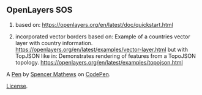 OpenLayers SOS
--------------
1. based on:
https://openlayers.org/en/latest/doc/quickstart.html

2. incorporated vector borders based on:
Example of a countries vector layer with country information.
https://openlayers.org/en/latest/examples/vector-layer.html
but with TopJSON like in:
Demonstrates rendering of features from a TopoJSON topology.
https://openlayers.org/en/latest/examples/topojson.html


A [Pen](https://codepen.io/spencermathews/pen/LQZvqE) by [Spencer Mathews](https://codepen.io/spencermathews) on [CodePen](https://codepen.io).

[License](https://codepen.io/spencermathews/pen/LQZvqE/license).